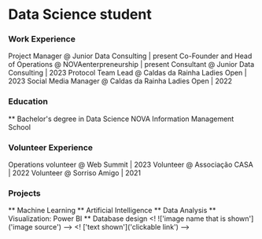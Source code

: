 # Data Science student

### Work Experience
Project Manager @ Junior Data Consulting | present
Co-Founder and Head of Operations @ NOVAenterpreneurship | present
Consultant @ Junior Data Consulting | 2023
Protocol Team Lead @ Caldas da Rainha Ladies Open | 2023
Social Media Manager @ Caldas da Rainha Ladies Open | 2022

### Education
** Bachelor's degree in Data Science
NOVA Information Management School

### Volunteer Experience
Operations volunteer @ Web Summit | 2023
Volunteer @ Associação CASA | 2022
Volunteer @ Sorriso Amigo | 2021

### Projects
** Machine Learning
** Artificial Intelligence
** Data Analysis
** Visualization: Power BI
** Database design
<!  !['image name that is shown']('image source') -->
<!  ['text shown']('clickable link') -->

